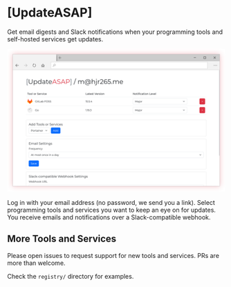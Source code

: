 # \[UpdateASAP\]

Get email digests and Slack notifications when your programming tools and self-hosted services get updates.

![](static/images/promo/screenshot.png)

Log in with your email address (no password, we send you a link). Select programming tools and services you want to keep an eye on for updates. You receive emails and notifications over a Slack-compatible webhook.

## More Tools and Services

Please open issues to request support for new tools and services. PRs are more than welcome.

Check the `registry/` directory for examples.
